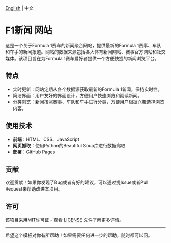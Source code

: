 [English](./README.md) | 中文

# F1新闻 网站

这是一个关于Formula 1赛车的新闻聚合网站，提供最新的Formula 1赛事、车队和车手的新闻报道。网站的数据来源包括各大体育新闻网站、赛事官方网站和社交媒体。该项目旨在为Formula 1赛车爱好者提供一个方便快捷的新闻浏览平台。

## 特点

- 实时更新：网站定期从各个数据源获取最新的Formula 1新闻，保持实时性。
- 简洁界面：用户友好的界面设计，方便用户快速浏览和阅读新闻。
- 分类浏览：新闻按照赛事、车队和车手进行分类，方便用户根据兴趣选择浏览内容。

## 使用技术

- **前端**：HTML、CSS、JavaScript
- **网页抓取**：使用Python的Beautiful Soup库进行数据爬取
- **部署**：GitHub Pages


## 贡献

欢迎贡献！如果你发现了Bug或者有好的建议，可以通过提Issue或者Pull Request来帮助改进本项目。

## 许可

该项目采用MIT许可证 - 查看 [LICENSE](LICENSE) 文件了解更多详情。

--- 

希望这个模板对你有所帮助！如果需要任何进一步的帮助，随时都可以问。
